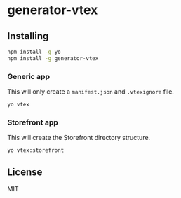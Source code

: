# generator-vtex

## Installing

```bash
npm install -g yo
npm install -g generator-vtex
```

### Generic app

This will only create a `manifest.json` and `.vtexignore` file.

```bash
yo vtex
```

### Storefront app

This will create the Storefront directory structure.

```
yo vtex:storefront
```


## License

MIT
